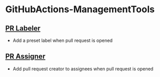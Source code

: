 # GitHubActions-ManagementTools

## [PR Labeler](https://github.com/kanata-hina/GitHubActions-ManagementTools/blob/master/PR/pr_labeler.yml)
- Add a preset label when pull request is opened

## [PR Assigner](https://github.com/kanata-hina/GitHubActions-ManagementTools/blob/master/PR/pr_Assigner.yml)
- Add pull request creator to assignees when pull request is opened